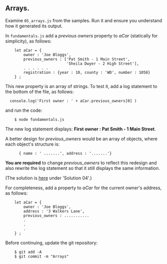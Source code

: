## Arrays.

Examine `05_arrays.js` from the samples. Run it and ensure you understand how it generated its output.

In `fundamentals.js` add a *previous owners* property to *aCar* (statically for simplicity), as follows:

		let aCar = {
			owner : 'Joe Bloggs',
		    previous_owners : ['Pat Smith - 1 Main Street', 
		                       'Sheila Dwyer - 2 High Street'],
		    . . . . . . 
			registration : {year : 10, county : 'WD', number : 1058}
		} ;

This new property is an array of strings. To test it, add a log statement to the bottom of the file, as follows:

	  console.log('First owner : ' + aCar.previous_owners[0] )

and run the code:

		$ node fundamentals.js 

The new log statement displays: __First owner : Pat Smith - 1 Main Street__.

A better design for *previous_owners* would be an array of objects, where each object's structure is:

          { name : ' .......', address : '.......'}

__You are required__ to change *previous_owners*  to reflect this redesign and also rewrite the log statement so that it still displays the same information.

(The solution is [here][solution] under 'Solution 04'.)

For completeness, add a property to *aCar* for the current owner's address, as follows:

		let aCar = {
			owner : 'Joe Bloggs',
			address : '3 Walkers Lane',
			previous_owners : ...........
		    .
		    .
		    .
		} ;


Before continuing, update the git repository:
 
        $ git add -A
        $ git commit -m "Arrays"

[solution]: ./index.html#/Solutions